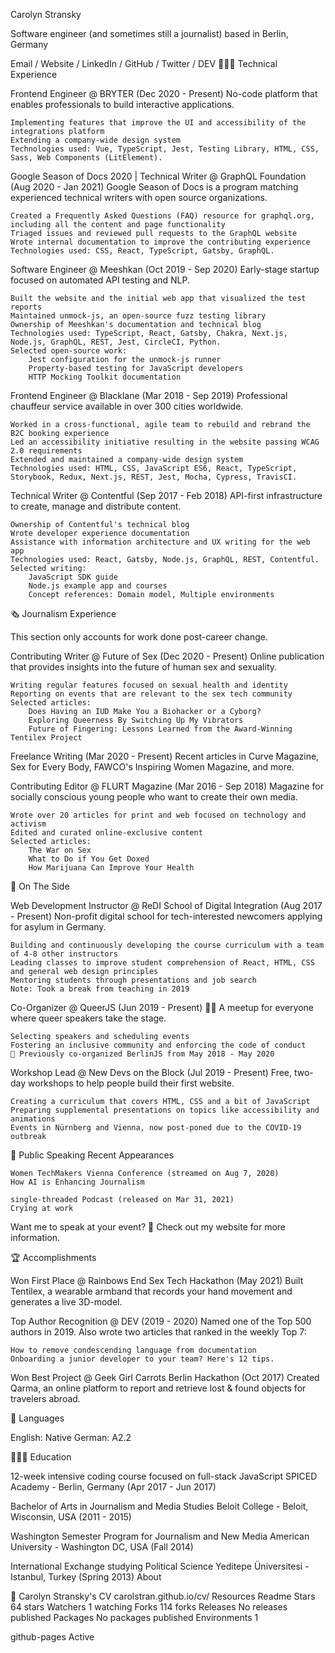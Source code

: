 Carolyn Stransky

Software engineer (and sometimes still a journalist) based in Berlin, Germany

Email / Website / LinkedIn / GitHub / Twitter / DEV
👩🏼‍💻 Technical Experience

Frontend Engineer @ BRYTER (Dec 2020 - Present)
No-code platform that enables professionals to build interactive applications.

    Implementing features that improve the UI and accessibility of the integrations platform
    Extending a company-wide design system
    Technologies used: Vue, TypeScript, Jest, Testing Library, HTML, CSS, Sass, Web Components (LitElement).

Google Season of Docs 2020 | Technical Writer @ GraphQL Foundation (Aug 2020 - Jan 2021)
Google Season of Docs is a program matching experienced technical writers with open source organizations.

    Created a Frequently Asked Questions (FAQ) resource for graphql.org, including all the content and page functionality
    Triaged issues and reviewed pull requests to the GraphQL website
    Wrote internal documentation to improve the contributing experience
    Technologies used: CSS, React, TypeScript, Gatsby, GraphQL.

Software Engineer @ Meeshkan (Oct 2019 - Sep 2020)
Early-stage startup focused on automated API testing and NLP.

    Built the website and the initial web app that visualized the test reports
    Maintained unmock-js, an open-source fuzz testing library
    Ownership of Meeshkan's documentation and technical blog
    Technologies used: TypeScript, React, Gatsby, Chakra, Next.js, Node.js, GraphQL, REST, Jest, CircleCI, Python.
    Selected open-source work:
        Jest configuration for the unmock-js runner
        Property-based testing for JavaScript developers
        HTTP Mocking Toolkit documentation

Frontend Engineer @ Blacklane (Mar 2018 - Sep 2019)
Professional chauffeur service available in over 300 cities worldwide.

    Worked in a cross-functional, agile team to rebuild and rebrand the B2C booking experience
    Led an accessibility initiative resulting in the website passing WCAG 2.0 requirements
    Extended and maintained a company-wide design system
    Technologies used: HTML, CSS, JavaScript ES6, React, TypeScript, Storybook, Redux, Next.js, REST, Jest, Mocha, Cypress, TravisCI.

Technical Writer @ Contentful (Sep 2017 - Feb 2018)
API-first infrastructure to create, manage and distribute content.

    Ownership of Contentful's technical blog
    Wrote developer experience documentation
    Assistance with information architecture and UX writing for the web app
    Technologies used: React, Gatsby, Node.js, GraphQL, REST, Contentful.
    Selected writing:
        JavaScript SDK guide
        Node.js example app and courses
        Concept references: Domain model, Multiple environments

🗞 Journalism Experience

This section only accounts for work done post-career change.

Contributing Writer @ Future of Sex (Dec 2020 - Present)
Online publication that provides insights into the future of human sex and sexuality.

    Writing regular features focused on sexual health and identity
    Reporting on events that are relevant to the sex tech community
    Selected articles:
        Does Having an IUD Make You a Biohacker or a Cyborg?
        Exploring Queerness By Switching Up My Vibrators
        Future of Fingering: Lessons Learned from the Award-Winning Tentilex Project

Freelance Writing (Mar 2020 - Present)
Recent articles in Curve Magazine, Sex for Every Body, FAWCO's Inspiring Women Magazine, and more.

Contributing Editor @ FLURT Magazine (Mar 2016 - Sep 2018)
Magazine for socially conscious young people who want to create their own media.

    Wrote over 20 articles for print and web focused on technology and activism
    Edited and curated online-exclusive content
    Selected articles:
        The War on Sex
        What to Do if You Get Doxed
        How Marijuana Can Improve Your Health

📌 On The Side

Web Development Instructor @ ReDI School of Digital Integration (Aug 2017 - Present)
Non-profit digital school for tech-interested newcomers applying for asylum in Germany.

    Building and continuously developing the course curriculum with a team of 4-8 other instructors
    Leading classes to improve student comprehension of React, HTML, CSS and general web design principles
    Mentoring students through presentations and job search
    Note: Took a break from teaching in 2019

Co-Organizer @ QueerJS (Jun 2019 - Present)
🏳️‍🌈 A meetup for everyone where queer speakers take the stage.

    Selecting speakers and scheduling events
    Fostering an inclusive community and enforcing the code of conduct
    🐻 Previously co-organized BerlinJS from May 2018 - May 2020

Workshop Lead @ New Devs on the Block (Jul 2019 - Present)
Free, two-day workshops to help people build their first website.

    Creating a curriculum that covers HTML, CSS and a bit of JavaScript
    Preparing supplemental presentations on topics like accessibility and animations
    Events in Nürnberg and Vienna, now post-poned due to the COVID-19 outbreak

🎤 Public Speaking
Recent Appearances

    Women TechMakers Vienna Conference (streamed on Aug 7, 2020)
    How AI is Enhancing Journalism

    single-threaded Podcast (released on Mar 31, 2021)
    Crying at work


Want me to speak at your event?
💖 Check out my website for more information.

🏆 Accomplishments

Won First Place @ Rainbows End Sex Tech Hackathon (May 2021)
Built Tentilex, a wearable armband that records your hand movement and generates a live 3D-model.

Top Author Recognition @ DEV (2019 - 2020)
Named one of the Top 500 authors in 2019. Also wrote two articles that ranked in the weekly Top 7:

    How to remove condescending language from documentation
    Onboarding a junior developer to your team? Here's 12 tips.

Won Best Project @ Geek Girl Carrots Berlin Hackathon (Oct 2017)
Created Qarma, an online platform to report and retrieve lost & found objects for travelers abroad.

💬 Languages

English: Native
German: A2.2

👩🏼‍🎓 Education

12-week intensive coding course focused on full-stack JavaScript
SPICED Academy - Berlin, Germany (Apr 2017 - Jun 2017)

Bachelor of Arts in Journalism and Media Studies
Beloit College - Beloit, Wisconsin, USA (2011 - 2015)

Washington Semester Program for Journalism and New Media
American University - Washington DC, USA (Fall 2014)

International Exchange studying Political Science
Yeditepe Üniversitesi - Istanbul, Turkey (Spring 2013)
About

📃 Carolyn Stransky's CV
carolstran.github.io/cv/
Resources
Readme
Stars
64 stars
Watchers
1 watching
Forks
114 forks
Releases
No releases published
Packages
No packages published
Environments 1

github-pages Active 
